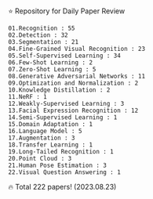 ⭐ Repository for Daily Paper Review

    01.Recognition : 55
    02.Detection : 32
    03.Segmentation : 21
    04.Fine-Grained Visual Recognition : 23
    05.Self-Supervised Learning : 34
    06.Few-Shot Learning : 2
    07.Zero-Shot Learning : 5
    08.Generative Adversarial Networks : 11
    09.Optimization and Normalization : 2
    10.Knowledge Distillation : 2
    11.NeRF : 1
    12.Weakly-Supervised Learning : 3
    13.Facial Expression Recognition : 12
    14.Semi-Supervised Learning : 1
    15.Domain Adaptation : 1
    16.Language Model : 5
    17.Augmentation : 3
    18.Transfer Learning : 1
    19.Long-Tailed Recognition : 1
    20.Point Cloud : 3
    21.Human Pose Estimation : 3
    22.Visual Question Answering : 1

🔥 Total 222 papers! (2023.08.23)